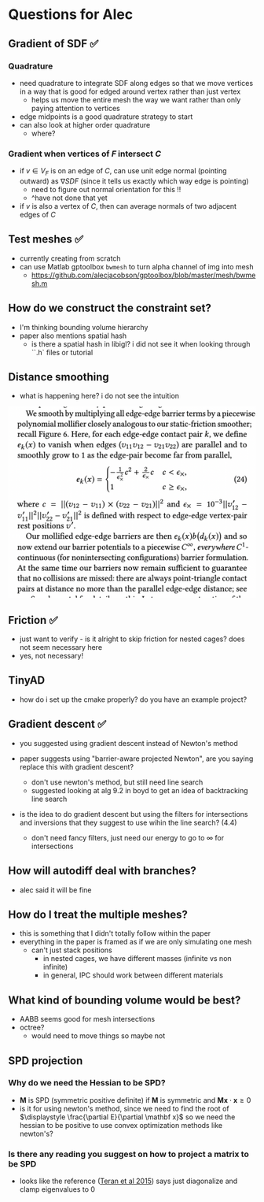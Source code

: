 # Questions for Alec

## Gradient of SDF ✅

### Quadrature

- need quadrature to integrate SDF along edges so that we move vertices in a way that is good for edged around vertex rather than just vertex
  - helps us move the entire mesh the way we want rather than only paying attention to vertices
- edge midpoints is a good quadrature strategy to start
- can also look at higher order quadrature
  - where?

### Gradient when vertices of $F$ intersect $C$

- if $v \in V_F$ is on an edge of $C$, can use unit edge normal (pointing outward) as $\nabla SDF$ (since it tells us exactly which way edge is pointing)
  - need to figure out normal orientation for this :bangbang:
  - \^have not done that yet
- if $v$ is also a vertex of $C$, then can average normals of two adjacent edges of $C$

## Test meshes ✅

- currently creating from scratch
- can use Matlab gptoolbox `bwmesh` to turn alpha channel of img into mesh
  - https://github.com/alecjacobson/gptoolbox/blob/master/mesh/bwmesh.m

## How do we construct the constraint set?

- I'm thinking bounding volume hierarchy
- paper also mentions spatial hash
  - is there a spatial hash in libigl? i did not see it when looking through ``.h` files or tutorial

## Distance smoothing

- what is happening here? i do not see the intuition

![IPC_distance_smoothing_screenshot](IPC_distance_smoothing_screenshot.png)

## Friction ✅

- just want to verify - is it alright to skip friction for nested cages? does not seem necessary here
- yes, not necessary!

## TinyAD

- how do i set up the cmake properly? do you have an example project?

## Gradient descent ✅

- you suggested using gradient descent instead of Newton's method
- paper suggests using "barrier-aware projected Newton", are you saying replace this with gradient descent?
  - don't use newton's method, but still need line search
  - suggested looking at alg 9.2 in boyd to get an idea of backtracking line search

- is the idea to do gradient descent but using the filters for intersections and inversions that they suggest to use wihin the line search? (4.4)
  - don't need fancy filters, just need our energy to go to $\infty$ for intersections

## How will autodiff deal with branches?

- alec said it will be fine

## How do I treat the multiple meshes?

- this is something that I didn't totally follow within the paper
- everything in the paper is framed as if we are only simulating one mesh
  - can't just stack positions
    - in nested cages, we have different masses (infinite vs non infinite)
    - in general, IPC should work between different materials

## What kind of bounding volume would be best?

- AABB seems good for mesh intersections
- octree?
  - would need to move things so maybe not

## SPD projection

### Why do we need the Hessian to be SPD?

- $\mathbf M$ is SPD (symmetric positive definite) if $\mathbf M$ is symmetric and $\mathbf M \mathbf x \cdot \mathbf x \geq 0$
- is it for using newton's method, since we need to find the root of $\displaystyle \frac{\partial E}{\partial \mathbf x}$ so we need the hessian to be positive to use convex optimization methods like newton's?

### Is there any reading you suggest on how to project a matrix to be SPD

- looks like the reference ([Teran et al 2015](https://www.math.ucla.edu/~jteran/papers/TSIF05.pdf)) says just diagonalize and clamp eigenvalues to 0
